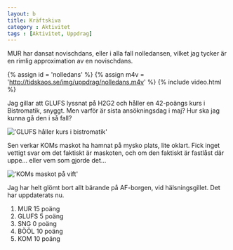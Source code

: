 ```yaml
---
layout: b
title: Kräftskiva
category : Aktivitet
tags : [Aktivitet, Uppdrag]
---
```


MUR har dansat novischdans, eller i alla fall nolledansen, vilket jag tycker är en rimlig approximation av en novischdans.

{% assign id = 'nolledans' %}
{% assign m4v = 'http://tidskaos.se/img/uppdrag/nolledans.m4v' %}
{% include video.html %}

Jag gillar att GLUFS lyssnat på H2G2 och håller en 42-poängs kurs i Bistromatik, snyggt. Men varför är sista ansökningsdag i maj? Hur ska jag kunna gå den i så fall?

!['GLUFS håller kurs i bistromatik'](http://tidskaos.se/img/uppdrag/bistromatics.jpg)

Sen verkar KOMs maskot ha hamnat på mysko plats, lite oklart. Fick inget vettigt svar om det faktiskt är maskoten, och om den faktiskt är fastlåst där uppe… eller vem som gjorde det…

!['KOMs maskot på vift'](http://tidskaos.se/img/uppdrag/koms-maskot-pa-vift.jpg)

Jag har helt glömt bort allt bärande på AF-borgen, vid hälsningsgillet. Det har uppdaterats nu.

 1. MUR 15 poäng
 2. GLUFS 5 poäng
 3. SNG 0 poäng
 4. BÖÖL 10 poäng
 5. KOM 10 poäng
 
